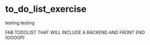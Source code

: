 # to_do_list_exercise
testing testing

FAB TODOLIST THAT WILL INCLUDE A BACKEND AND FRONT END (OOOOP)